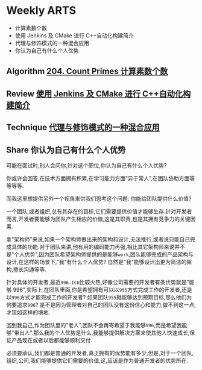 # Weekly ARTS

- 计算素数个数
- 使用 Jenkins 及 CMake 进行 C++自动化构建简介
- 代理与修饰模式的一种混合应用
- 你认为自己有什么个人优势

## Algorithm [204. Count Primes 计算素数个数](PrimeCount.md)

## Review [使用 Jenkins 及 CMake 进行 C++自动化构建简介](CppAutomatedBuildSetup.md)

## Technique [代理与修饰模式的一种混合应用](ProxyDecorator.md)

## Share 你认为自己有什么个人优势

可能在面试时,别人会问你,针对这个职位,你认为自己有什么个人优势?

你或许会回答,在技术方面拥有积累,在学习能力方面"异于常人",在团队协助方面等等等等.

而我这里想提供另外一个视角来供我们思考这个问题: 你能给团队提供什么价值?

一个团队,或者组织,总有其存在的目标,它们需要提供价值才能够生存.针对开发者而言,开发者要能够为团队产生相应的价值,这是其职责,也是其拥有竞争力的关键因素.

拿"架构师"来说,如果一个架构师做出来的架构和设计,无法推行,或者说只能自己完成具体的功能.对于团队来讲,他有用的编码能力再强,相比其它架构师来说并不是"个人优势",因为团队希望架构师提供的是能够`work`,团队能够完成的产品架构与设计,在这样的场景下,"我"有什么个人优势? 自然是"我"能够设计出更为简洁的架构,擅长沟通等等.

针对具体的开发者,最近`996.ICU`比较火热,好像公司需要的开发者有条优势就是"能够 996",实际上,在团队里面,你是希望拥有可以以`955`方式完成工作的开发者,还是以`996`方式才能完成工作的开发者? 如果团队`955`就能够达到预期目标,那么他们为何要追求`996`? 是不是因为管理者对自己的团队没有这份信心和能力,做不到这一点,才现如这样的境地.

回到我自己,作为团队里的"老人",团队不会再寄希望于我能够`996`,而是希望我能够"带出人".那么我的个人优势是什么,我能够提供解决方案来使其他人快速成长,保证产品现在或者以后都能够顺利交付.

必须要承认,我们都是普通的开发者,真正拥有的优势能有多少,但是,对于一个团队,组织,公司,我们能够提供它们需要的价值,这,应该是作为普通开发者的优势所在.
